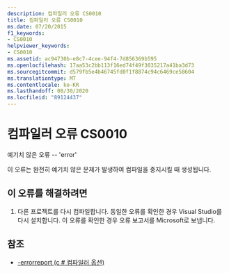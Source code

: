 ```yaml
---
description: 컴파일러 오류 CS0010
title: 컴파일러 오류 CS0010
ms.date: 07/20/2015
f1_keywords:
- CS0010
helpviewer_keywords:
- CS0010
ms.assetid: ac94730b-e8c7-4cee-94f4-7d856369b595
ms.openlocfilehash: 17aa53c2bb113f16ed74f49f3035217a41ba3d73
ms.sourcegitcommit: d579fb5e4b46745fd0f1f8874c94c6469ce58604
ms.translationtype: MT
ms.contentlocale: ko-KR
ms.lasthandoff: 08/30/2020
ms.locfileid: "89124437"
---
```

# <a name="compiler-error-cs0010"></a>컴파일러 오류 CS0010
예기치 않은 오류 -- 'error'  
  
 이 오류는 완전히 예기치 않은 문제가 발생하여 컴파일을 중지시킬 때 생성됩니다.  
  
## <a name="to-correct-this-error"></a>이 오류를 해결하려면  
  
1. 다른 프로젝트를 다시 컴파일합니다. 동일한 오류를 확인한 경우 Visual Studio를 다시 설치합니다. 이 오류를 확인한 경우 오류 보고서를 Microsoft로 보냅니다.  
  
## <a name="see-also"></a>참조

- [-errorreport (c # 컴파일러 옵션)](../language-reference/compiler-options/errorreport-compiler-option.md)
